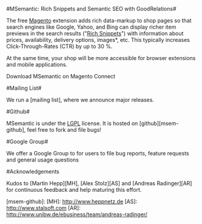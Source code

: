 
#MSemantic: Rich Snippets and Semantic SEO with GoodRelations#

The free [Magento][mage] extension adds rich data-markup to shop pages so that search engines like Google, Yahoo, and Bing can display richer item previews in the search results ("[Rich Snippets][grs]") with information about prices, availability, delivery options, images*, etc. This typically increases Click-Through-Rates (CTR) by up to 30 %.

At the same time, your shop will be more accessible for browser extensions and mobile applications.

Download MSemantic on Magento Connect

#Mailing List#

We run a [mailing list], where we announce major releases.

#Github#

MSemantic is under the [LGPL][lgpl] license. It is hosted on [github][msem-github], feel free to fork and file bugs!

#Google Group#

We offer a Google Group to for users to file bug reports, feature requests and general usage questions

#Acknowledgements

Kudos to [Martin Hepp][MH], [Alex Stolz][AS] and [Andreas Radinger][AR] for continuous feedback and help maturing this effort.


[mage]: http://www.magentocommerce.com/
[grs]: http://support.google.com/webmasters/bin/topic.py?hl=en&topic=21997
[lgpl]: http://www.gnu.org/licenses/lgpl.html
[msem-github]: 
[MH]: http://www.heppnetz.de
[AS]: http://www.stalsoft.com
[AR]: http://www.unibw.de/ebusiness/team/andreas-radinger/
